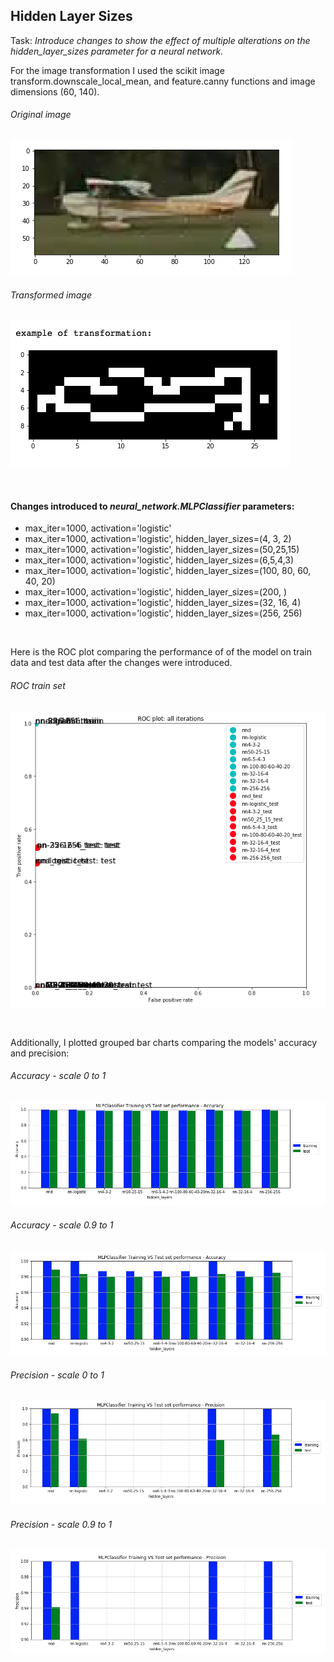 ## Hidden Layer Sizes

Task: *Introduce changes to show the effect of multiple alterations on the hidden_layer_sizes parameter for a neural network.*


For the image transformation I used the scikit image transform.downscale_local_mean, and feature.canny functions and image dimensions (60, 140).
###### Original image
![](graphs/original_image.png)
###### Transformed image
![](graphs/transformed.png)


<br/>

#### Changes introduced to *neural_network.MLPClassifier* parameters:
* max_iter=1000, activation='logistic'
* max_iter=1000, activation='logistic', hidden_layer_sizes=(4, 3, 2)
* max_iter=1000, activation='logistic', hidden_layer_sizes=(50,25,15)
* max_iter=1000, activation='logistic', hidden_layer_sizes=(6,5,4,3)
* max_iter=1000, activation='logistic', hidden_layer_sizes=(100, 80, 60, 40, 20)
* max_iter=1000, activation='logistic', hidden_layer_sizes=(200, )
* max_iter=1000, activation='logistic', hidden_layer_sizes=(32, 16, 4)
* max_iter=1000, activation='logistic', hidden_layer_sizes=(256, 256)

<br/>

Here is the ROC plot comparing the performance of of the model on train data and test data after the changes were introduced.

###### ROC train set
![](graphs/ROC.png)

<br/>

Additionally, I plotted grouped bar charts comparing the models' accuracy and precision:

###### Accuracy - scale 0 to 1
![](graphs/accuracy_0to1.png)
###### Accuracy - scale 0.9 to 1
![](graphs/accuracy_09to1.png)

###### Precision - scale 0 to 1
![](graphs/precision_0to1.png)
###### Precision - scale 0.9 to 1
![](graphs/precision_09to1.png)